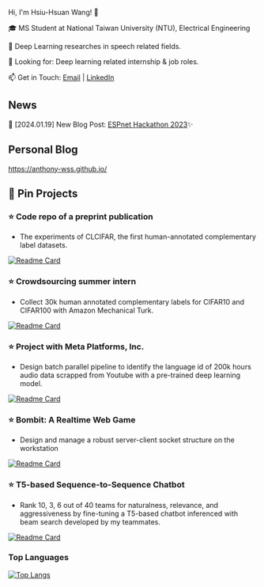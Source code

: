 Hi, I'm Hsiu-Hsuan Wang! 👋

🎓 MS Student at National Taiwan University (NTU), Electrical Engineering

🤖 Deep Learning researches in speech related fields.

👀 Looking for: Deep learning related internship & job roles.

📫 Get in Touch: [Email](mailto:r13921059@ntu.edu.tw) | [LinkedIn](https://www.linkedin.com/in/anthony-wss/)

## News

🚀 [2024.01.19] New Blog Post: [ESPnet Hackathon 2023](https://anthony-wss.github.io/posts/2024/01/blog-post-1/)✨

## Personal Blog

https://anthony-wss.github.io/

## :pushpin: Pin Projects

### :star: Code repo of a preprint publication

* The experiments of CLCIFAR, the first human-annotated complementary label datasets.

[![Readme Card](https://github-readme-stats.vercel.app/api/pin/?username=anthony-wss&repo=cll-experiment)](https://github.com/anthony-wss/cll-experiment)

### :star: Crowdsourcing summer intern

* Collect 30k human annotated complementary labels for CIFAR10 and CIFAR100 with Amazon Mechanical Turk.

[![Readme Card](https://github-readme-stats.vercel.app/api/pin/?username=anthony-wss&repo=complementary_cifar)](https://github.com/anthony-wss/complementary_cifar)

### :star: Project with Meta Platforms, Inc. 

* Design batch parallel pipeline to identify the language id of 200k hours audio data scrapped from Youtube with a pre-trained deep learning model.

[![Readme Card](https://github-readme-stats.vercel.app/api/pin/?username=anthony-wss&repo=lang-id-pipeline)](https://github.com/anthony-wss/lang-id-pipeline)

### :star: Bombit: A Realtime Web Game

* Design and manage a robust server-client socket structure on the workstation 

[![Readme Card](https://github-readme-stats.vercel.app/api/pin/?username=anthony-wss&repo=WPFinalBombit)](https://github.com/anthony-wss/WPFinalBombit)

### :star: T5-based Sequence-to-Sequence Chatbot

* Rank 10, 3, 6 out of 40 teams for naturalness, relevance, and aggressiveness by fine-tuning a T5-based chatbot inferenced with beam search developed by my teammates.

[![Readme Card](https://github-readme-stats.vercel.app/api/pin/?username=johnsonhung906&repo=ADL_project)](https://github.com/johnsonhung906/ADL_project)

### Top Languages
[![Top Langs](https://github-readme-stats.vercel.app/api/top-langs/?username=anthony-wss&layout=compact)](https://github.com/anuraghazra/github-readme-stats)

